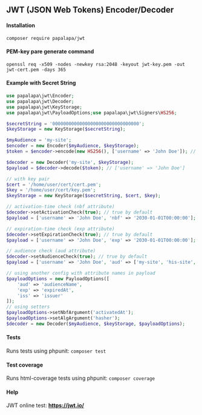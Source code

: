 ## JWT (JSON Web Tokens) Encoder/Decoder

#### Installation

`composer require papalapa/jwt`

#### PEM-key pare generate command

`openssl req -x509 -nodes -newkey rsa:2048 -keyout jwt-key.pem -out jwt-cert.pem -days 365`

#### Example with Secret String

```php
use papalapa\jwt\Encoder;
use papalapa\jwt\Decoder;
use papalapa\jwt\KeyStorage;
use papalapa\jwt\PayloadOptions;use papalapa\jwt\Signers\HS256;

$secretString = '00000000000000000000000000000000';
$keyStorage = new KeyStorage($secretString);

$myAudience = 'my-site';
$encoder = new Encoder($myAudience, $keyStorage);
$token = $encoder->encode(new HS256(), ['username' => 'John Doe']); // eyJ0eXAiOiJKV1QiLCJhbGciOiJIUzI1NiJ9.eyJ1c2VybmFtZSI6IkpvaG4gRG9lIn0.lv1XJ5-AKeciLPbEr0vV5XMgfdZMrUnK2t0GKkZapjU

$decoder = new Decoder('my-site', $keyStorage);
$payload = $decoder->decode($token); // ['username' => 'John Doe']

// with key pair
$cert = '/home/user/cert/cert.pem';
$key = '/home/user/cert/key.pem';
$keyStorage = new KeyStorage($secretString, $cert, $key);

// activation-time check (nbf attribute)
$decoder->setActivationCheck(true); // true by default
$payload = ['username' => 'John Doe', 'nbf' => '2030-01-01T00:00:00'];

// expiration-time check (exp attribute)
$decoder->setExpirationCheck(true); // true by default
$payload = ['username' => 'John Doe', 'exp' => '2030-01-01T00:00:00'];

// audience check (aud attribute)
$decoder->setAudienceCheck(true); // true by default
$payload = ['username' => 'John Doe', 'aud' => ['my-site', 'his-site', 'our-site']];

// using another config with attribute names in payload
$payloadOptions = new PayloadOptions([
    'aud' => 'audienceName',
    'exp' => 'expiredAt',
    'iss' => 'issuer'
]);
// using setters
$payloadOptions->setNbfArgument('activatedAt');
$payloadOptions->setAlgArgument('hasher');
$decoder = new Decoder($myAudience, $keyStorage, $payloadOptions);
```

#### Tests

Runs tests using phpunit: `composer test`

#### Test coverage

Runs html-coverage tests using phpunit: `composer coverage`

#### Help

JWT online test: **https://jwt.io/**
